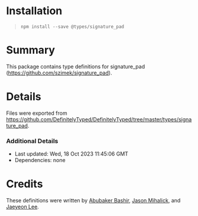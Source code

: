 # Installation
> `npm install --save @types/signature_pad`

# Summary
This package contains type definitions for signature_pad (https://github.com/szimek/signature_pad).

# Details
Files were exported from https://github.com/DefinitelyTyped/DefinitelyTyped/tree/master/types/signature_pad.

### Additional Details
 * Last updated: Wed, 18 Oct 2023 11:45:06 GMT
 * Dependencies: none

# Credits
These definitions were written by [Abubaker Bashir](https://github.com/AbubakerB), [Jason Mihalick](https://github.com/jrmihalick), and [Jaeyeon Lee](https://github.com/leejaedus).
